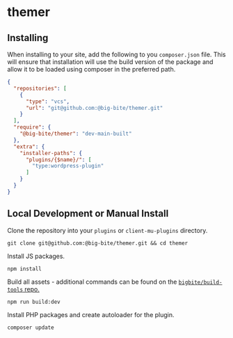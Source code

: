 # themer



## Installing
When installing to your site, add the following to you `composer.json` file. This will ensure that installation will use the build version of the package and allow it to be loaded using composer in the preferred path.
```json
{
  "repositories": [
    {
      "type": "vcs",
      "url": "git@github.com:@big-bite/themer.git"
    }
  ],
  "require": {
    "@big-bite/themer": "dev-main-built"
  },
  "extra": {
    "installer-paths": {
      "plugins/{$name}/": [
        "type:wordpress-plugin"
      ]
    }
  }
}

```

## Local Development or Manual Install
Clone the repository into your `plugins` or `client-mu-plugins` directory.
```
git clone git@github.com:@big-bite/themer.git && cd themer
```

Install JS packages.
```
npm install
```

Build all assets - additional commands can be found on the [`bigbite/build-tools` repo.](https://github.com/bigbite/build-tools#commands)
```
npm run build:dev
```

Install PHP packages and create autoloader for the plugin.
```
composer update
```
